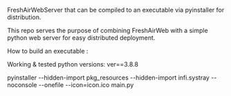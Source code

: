 FreshAirWebServer that can be compiled to an executable via pyinstaller for distribution.

This repo serves the purpose of combining FreshAirWeb with a simple python web server for easy distributed deployment.


How to build an executable :

Working & tested python versions:
ver==3.8.8
 
pyinstaller  --hidden-import pkg_resources --hidden-import infi.systray --noconsole --onefile --icon=icon.ico main.py